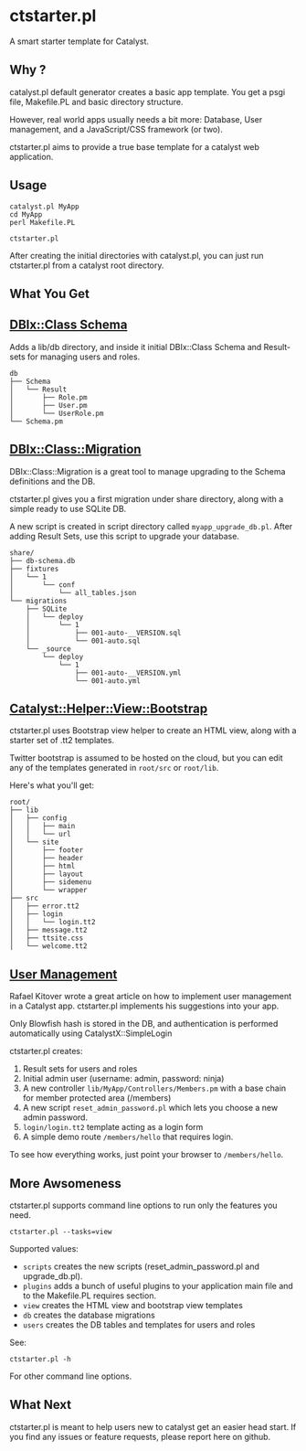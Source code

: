 # ctstarter.pl

A smart starter template for Catalyst.

## Why ?

catalyst.pl default generator creates a basic app template. You get a psgi file, Makefile.PL and basic directory structure.

However, real world apps usually needs a bit more: Database, User management, and a JavaScript/CSS framework (or two).

ctstarter.pl aims to provide a true base template for a catalyst web application.

## Usage

	catalyst.pl MyApp
	cd MyApp
	perl Makefile.PL
	
	ctstarter.pl
	
After creating the initial directories with catalyst.pl, you can just run ctstarter.pl from a catalyst root directory.

## What You Get

## [DBIx::Class Schema](https://metacpan.org/module/DBIx::Class)

Adds a lib/db directory, and inside it initial DBIx::Class Schema and Result-sets for managing users and roles.

	db
	├── Schema
	│   └── Result
	│       ├── Role.pm
	│       ├── User.pm
	│       └── UserRole.pm
	└── Schema.pm


## [DBIx::Class::Migration](https://metacpan.org/module/DBIx::Class::Migration)

DBIx::Class::Migration is a great tool to manage upgrading to the Schema definitions and the DB. 

ctstarter.pl gives you a first migration under share directory, along with a simple ready to use SQLite DB.

A new script is created in script directory called `myapp_upgrade_db.pl`. After adding Result Sets, use this script to upgrade your database.


	share/
	├── db-schema.db
	├── fixtures
	│   └── 1
	│       └── conf
	│           └── all_tables.json
	└── migrations
	    ├── SQLite
	    │   └── deploy
	    │       └── 1
	    │           ├── 001-auto-__VERSION.sql
	    │           └── 001-auto.sql
	    └── _source
	        └── deploy
	            └── 1
	                ├── 001-auto-__VERSION.yml
	                └── 001-auto.yml


## [Catalyst::Helper::View::Bootstrap](https://metacpan.org/module/Catalyst::Helper::View::Bootstrap)

ctstarter.pl uses Bootstrap view helper to create an HTML view, along with a starter set of .tt2 templates.

Twitter bootstrap is assumed to be hosted on the cloud, but you can edit any of the templates generated in `root/src` or `root/lib`.

Here's what you'll get:

	root/
	├── lib
	│   ├── config
	│   │   ├── main
	│   │   └── url
	│   └── site
	│       ├── footer
	│       ├── header
	│       ├── html
	│       ├── layout
	│       ├── sidemenu
	│       └── wrapper
	├── src
	│   ├── error.tt2
	│   ├── login
	│   │   └── login.tt2
	│   ├── message.tt2
	│   ├── ttsite.css
	│   └── welcome.tt2

## [User Management](http://www.catalystframework.org/calendar/2011/15)

Rafael Kitover wrote a great article on how to implement user management in a Catalyst app. ctstarter.pl implements his suggestions into your app. 

Only Blowfish hash is stored in the DB, and authentication is performed automatically using CatalystX::SimpleLogin

ctstarter.pl creates:

1. Result sets for users and roles
2. Initial admin user (username: admin, password: ninja)
3. A new controller `lib/MyApp/Controllers/Members.pm` with a base chain for member protected area (/members)
4. A new script `reset_admin_password.pl` which lets you choose a new admin password.
5. `login/login.tt2` template acting as a login form
6. A simple demo route `/members/hello` that requires login.

To see how everything works, just point your browser to `/members/hello`.

## More Awsomeness

ctstarter.pl supports command line options to run only the features you need. 

	ctstarter.pl --tasks=view

Supported values:

- `scripts` creates the new scripts (reset_admin_password.pl and upgrade_db.pl).  
- `plugins` adds a bunch of useful plugins to your application main file and to the Makefile.PL requires section.
- `view` creates the HTML view and bootstrap view templates
- `db` creates the database migrations
- `users` creates the DB tables and templates for users and roles

See:
	
	ctstarter.pl -h
	
For other command line options.

## What Next

ctstarter.pl is meant to help users new to catalyst get an easier head start. If you find any issues or feature requests, please report here on github.
